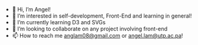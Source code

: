 - 👋 Hi, I’m Angel!
- 👀 I’m interested in self-development, Front-End and learning in general!
- 🌱 I’m currently learning D3 and SVGs
- 💞️ I’m looking to collaborate on any project involving front-end
- 📫 How to reach me anglam08@gmail.com or angel.lam@utp.ac.pa!

<!---
Azn4n6el/Azn4n6el is a ✨ special ✨ repository because its `README.md` (this file) appears on your GitHub profile.
You can click the Preview link to take a look at your changes.
--->
